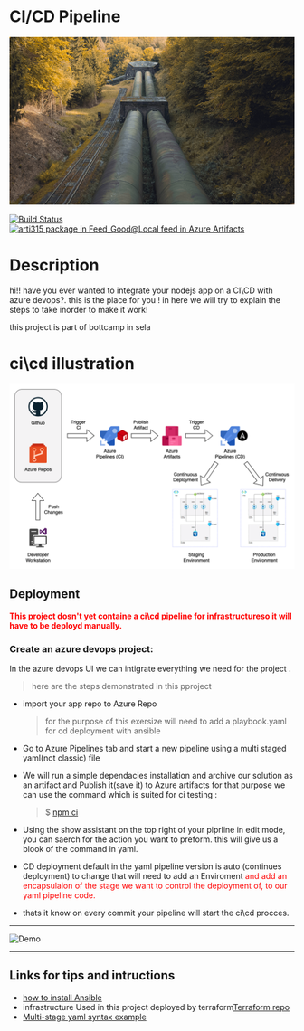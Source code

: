 # CI/CD Pipeline

![This is an image](images/ci_cd-pipeline.png)

[![Build Status](https://dev.azure.com/odedrafi35/bootcamp-app/_apis/build/status/bootcamp-app?branchName=master)](https://dev.azure.com/odedrafi35/bootcamp-app/_build/latest?definitionId=7&branchName=master) [![arti315 package in Feed_Good@Local feed in Azure Artifacts](https://feeds.dev.azure.com/odedrafi35/4a4ba2b7-9d9a-4fd5-b166-f4ed9948c80b/_apis/public/Packaging/Feeds/Feed_Good@Local/Packages/77bc383b-cc35-4f74-a078-9b893b7e4f86/Badge)](https://dev.azure.com/odedrafi35/bootcamp-app/_artifacts/feed/Feed_Good@Local/UPack/arti315/0.0.1)

# Description

hi!! have you ever wanted to integrate your nodejs app on a CI\CD with azure devops?. this is the place for you !
in here we will try to explain the steps to take inorder to make it work!

this project is part of bottcamp in sela

# ci\cd illustration

![This is an image](images/project-cicd.png)

## Deployment

<span style="color:red">**This project dosn't yet containe a ci\cd pipeline for infrastructureso it will have to be deployd manually.**</span>

### Create an azure devops project:

In the azure devops UI we can intigrate everything we need for the project .

> here are the steps demonstrated in this pproject

- import your app repo to Azure Repo
  > for the purpose of this exersize will need to add
  > a playbook.yaml for cd deployment with ansible
- Go to Azure Pipelines tab and start a new pipeline using a multi staged yaml(not classic) file
- We will run a simple dependacies installation and archive our solution as an artifact and Publish it(save it) to Azure artifacts
  for that purpose we can use the command which is suited for ci testing :

  > $ [npm ci](https://docs.npmjs.com/cli/v8/commands/npm-ci)

- Using the show assistant on the top right of your piprline in edit mode, you can saerch for the action you want to preform. this will give us a blook of the command in yaml.
- CD deployment default in the yaml pipeline version is auto (continues deployment) to change that will need to add an Enviroment <span style="color:red">and add an encapsulaion of the stage we want to control the deployment of, to our yaml pipeline code.</span>
- thats it know on every commit your pipeline will start the ci\cd procces.

---

![Demo](docs/build-weight-tracker-app-demo.gif)

---

## Links for tips and intructions

- [how to install Ansible](https://gitlab.com/ansible-workshop/labs/lab06)
- infrastructure Used in this project deployed by terraform[Terraform repo](https://github.com/odedrafi/SelaBootcampWeek5Terraform.git)
- [Multi-stage yaml syntax example](https://docs.microsoft.com/en-us/azure/devops/pipelines/process/stages?view=azure-devops&tabs=yaml)
